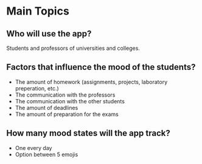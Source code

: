 # Main Topics

## Who will use the app?
Students and professors of universities and colleges.

## Factors that influence the mood of the students?
- The amount of homework (assignments, projects, laboratory preperation, etc.)
- The communication with the professors
- The communication with the other students
- The amount of deadlines
- The amount of preparation for the exams

## How many mood states will the app track?
- One every day
- Option between 5 emojis